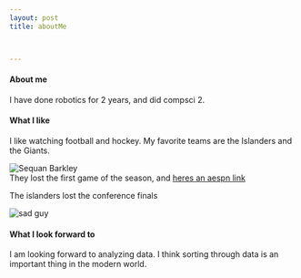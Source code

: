 ```yaml
---
layout: post
title: aboutMe



---
```


#### About me

I have done robotics for 2 years, and did compsci 2.


#### What I like

I like watching football and hockey. 
My favorite teams are the Islanders and the Giants.   

![Sequan Barkley](https://www.google.com/search?q=giants&source=lnms&tbm=isch&sa=X&ved=2ahUKEwiK6uqemPPrAhVom-AKHbyRBGQQ_AUoAnoECCQQBA&biw=831&bih=1021#imgrc=Ynb0lcsYxhma4M)  
They lost the first game of the season, and [heres an aespn link](https://www.espn.com/blog/new-york-giants)  

The islanders lost the conference finals


![sad guy](https://www.google.com/search?q=sad+islanders&source=lnms&tbm=isch&sa=X&ved=2ahUKEwjcp7HdmfPrAhUjUt8KHXnACg0Q_AUoAnoECA8QBA&biw=610&bih=1021#imgrc=ekkDiX9SPAk7mM)

#### What I look forward to

I am looking forward to analyzing data. I think sorting through data is an important thing in the modern world. 








